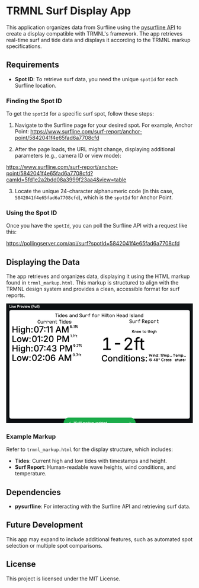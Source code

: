 # TRMNL Surf Display App

This application organizes data from Surfline using the [pysurfline API](https://giocaizzi.github.io/pysurfline/examples/SurflineAPI.html) to create a display compatible with TRMNL's framework. The app retrieves real-time surf and tide data and displays it according to the TRMNL markup specifications.

## Requirements

- **Spot ID**: To retrieve surf data, you need the unique `spotId` for each Surfline location.

### Finding the Spot ID

To get the `spotId` for a specific surf spot, follow these steps:

1. Navigate to the Surfline page for your desired spot. For example, Anchor Point: https://www.surfline.com/surf-report/anchor-point/5842041f4e65fad6a7708cfd


2. After the page loads, the URL might change, displaying additional parameters (e.g., camera ID or view mode):

https://www.surfline.com/surf-report/anchor-point/5842041f4e65fad6a7708cfd?camId=5fd1e2a2bdd08a3999f23aa4&view=table

3. Locate the unique 24-character alphanumeric code (in this case, `5842041f4e65fad6a7708cfd`), which is the `spotId` for Anchor Point.

### Using the Spot ID

Once you have the `spotId`, you can poll the Surfline API with a request like this:

https://pollingserver.com/api/surf?spotId=5842041f4e65fad6a7708cfd


## Displaying the Data

The app retrieves and organizes data, displaying it using the HTML markup found in `trmnl_markup.html`. This markup is structured to align with the TRMNL design system and provides a clean, accessible format for surf reports.


![Screen Render](screen_render.png)

### Example Markup

Refer to `trmnl_markup.html` for the display structure, which includes:

- **Tides**: Current high and low tides with timestamps and height.
- **Surf Report**: Human-readable wave heights, wind conditions, and temperature.

## Dependencies

- **pysurfline**: For interacting with the Surfline API and retrieving surf data.
  
## Future Development

This app may expand to include additional features, such as automated spot selection or multiple spot comparisons.

## License

This project is licensed under the MIT License.
